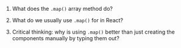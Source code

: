 1. What does the `.map()` array method do?



2. What do we usually use `.map()` for in React?



3. Critical thinking: why is using `.map()` better than just
   creating the components manually by typing them out?

